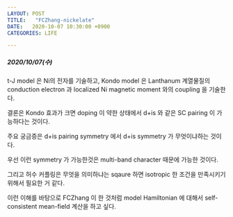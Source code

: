 ```yaml
---
LAYOUT: POST
TITLE:   "FCZhang-nickelate"
DATE:   2020-10-07 10:30:00 +0900
CATEGORIES: LIFE

---
```




#####  2020/10/07(수)


t-J model 은 Ni의 전자를 기술하고, 
Kondo model 은 Lanthanum 계열물질의 conduction electron 과 localized Ni magnetic moment 와의 coupling 을 기술한다.

결론은 Kondo 효과가 크면 doping 이 약한 상태에서 d+is 와 같은 SC pairing 이 가능하다는 것이다.

주요 궁금증은 d+is pairing symmetry 에서 d+is symmetry 가 무엇이냐하는 것이다.

우선 이런 symmetry 가 가능한것은 multi-band character 때문에 가능한 것이다. 

그리고 허수 커플링은 무엇을 의미하냐는 sqaure 하면 isotropic 한 조건을 만족시키기 위해서 필요한 거 같다. 

이런 이해를 바탕으로 FCZhang 이 한 것처럼 model Hamiltonian 에 대해서 self-consistent mean-field 계산을 하고 싶다.



